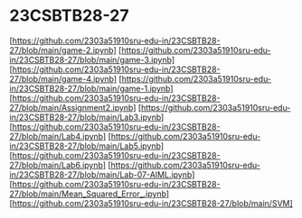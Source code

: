 
# 23CSBTB28-27
[https://github.com/2303a51910sru-edu-in/23CSBTB28-27/blob/main/game-2.ipynb]
[https://github.com/2303a51910sru-edu-in/23CSBTB28-27/blob/main/game-3.ipynb]
[https://github.com/2303a51910sru-edu-in/23CSBTB28-27/blob/main/game-4.ipynb]
[https://github.com/2303a51910sru-edu-in/23CSBTB28-27/blob/main/game-1.ipynb]
[https://github.com/2303a51910sru-edu-in/23CSBTB28-27/blob/main/Assignment2.ipynb]
[https://github.com/2303a51910sru-edu-in/23CSBTB28-27/blob/main/Lab3.ipynb]
[https://github.com/2303a51910sru-edu-in/23CSBTB28-27/blob/main/Lab4.ipynb]
[https://github.com/2303a51910sru-edu-in/23CSBTB28-27/blob/main/Lab5.ipynb]
[https://github.com/2303a51910sru-edu-in/23CSBTB28-27/blob/main/Lab6.ipynb]
[https://github.com/2303a51910sru-edu-in/23CSBTB28-27/blob/main/Lab-07-AIML.ipynb]
[https://github.com/2303a51910sru-edu-in/23CSBTB28-27/blob/main/Mean_Squared_Error_.ipynb]
[https://github.com/2303a51910sru-edu-in/23CSBTB28-27/blob/main/SVM]
